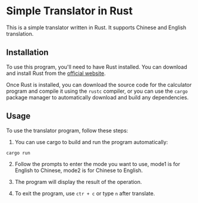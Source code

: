 # Simple Translator in Rust

This is a simple translator written in Rust. It supports Chinese and English translation.

## Installation

To use this program, you'll need to have Rust installed. You can download and install Rust from the [official website](https://www.rust-lang.org/tools/install).

Once Rust is installed, you can download the source code for the calculator program and compile it using the `rustc` compiler, or you can use the `cargo` package manager to automatically download and build any dependencies.

## Usage

To use the translator program, follow these steps:

1. You can use cargo to build and run the program automatically:
```
cargo run
```
2. Follow the prompts to enter the mode you want to use, mode1 is for English to Chinese, mode2 is for Chinese to English.

3. The program will display the result of the operation.

4. To exit the program, use ```ctr + c``` or type ```n``` after translate.

